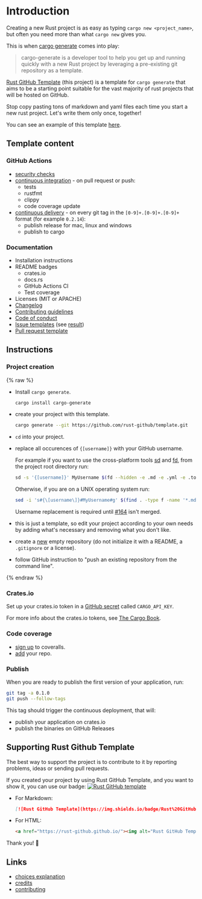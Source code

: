 # Introduction

Creating a new Rust project is as easy as typing `cargo new <project_name>`,
but often you need more than what `cargo new` gives you.

This is when [cargo generate](https://github.com/ashleygwilliams/cargo-generate)
comes into play:

> cargo-generate is a developer tool to help you get up and running quickly
  with a new Rust project by leveraging a pre-existing git repository as a template.

[Rust GitHub Template](https://github.com/rust-github/template) (this project)
is a template for `cargo generate` that aims to be a starting point suitable for
the vast majority of rust projects that will be hosted on GitHub.

Stop copy pasting tons of markdown and yaml files each time you start a new
rust project. Let's write them only once, together!

You can see an example of this template [here](https://github.com/rust-github/rust-gh-example).

## Template content

### GitHub Actions

* [security checks](https://github.com/rust-github/template/blob/master/.github/workflows/audit.yml)
* [continuous integration](https://github.com/rust-github/template/blob/master/.github/workflows/ci.yml) -
  on pull request or push:
  * tests
  * rustfmt
  * clippy
  * code coverage update
* [continuous delivery](https://github.com/rust-github/template/blob/master/.github/workflows/cd.yml) -
  on every git tag in the `[0-9]+.[0-9]+.[0-9]+` format (for example `0.2.14`):
  * publish release for mac, linux and windows
  * publish to cargo

### Documentation

* Installation instructions
* README badges
  * crates.io
  * docs.rs
  * GitHub Actions CI
  * Test coverage
* Licenses (MIT or APACHE)
* [Changelog](https://github.com/rust-github/template/blob/master/CHANGELOG.md)
* [Contributing guidelines](https://github.com/rust-github/template/blob/master/CONTRIBUTING.md)
* [Code of conduct](https://github.com/rust-github/template/blob/master/CODE_OF_CONDUCT.md)
* [Issue templates](https://github.com/rust-github/template/tree/master/.github/ISSUE_TEMPLATE)
  (see [result](https://github.com/rust-github/rust-gh-example/issues/new/choose))
* [Pull request template](https://github.com/rust-github/template/blob/master/.github/PULL_REQUEST_TEMPLATE.md)

## Instructions

### Project creation

{% raw  %}

* Install `cargo generate`.

  ```sh
  cargo install cargo-generate
  ```

* create your project with this template.

  ```sh
  cargo generate --git https://github.com/rust-github/template.git
  ```

* `cd` into your project.

* replace all occurences of `{[username]}` with your GitHub username.

  For example if you want to use the cross-platform tools
  [sd](https://github.com/chmln/sd) and [fd](https://github.com/sharkdp/fd),
  from the project root directory run:

  ```sh
  sd -s '{[username]}' MyUsername $(fd --hidden -e .md -e .yml -e .toml)
  ```

  Otherwise, if you are on a UNIX operating system run:

  ```sh
  sed -i 's#{\[username\]}#MyUsername#g' $(find . -type f -name '*.md' -o -name '*.yml' -o -name '*.toml')
  ```

  Username replacement is required until [#164](https://github.com/ashleygwilliams/cargo-generate/pull/164)
  isn't merged.

* this is just a template, so edit your project according to your own needs by
  adding what's necessary and removing what you don't like.

* create a [new](https://github.com/new) empty repository (do not initialize it
  with a README, a `.gitignore` or a license).

* follow GitHub instruction to "push an existing repository from the command line".

{% endraw %}

### Crates.io

Set up your crates.io token in a
[GitHub secret](https://docs.github.com/en/actions/configuring-and-managing-workflows/creating-and-storing-encrypted-secrets)
called `CARGO_API_KEY`.

For more info about the crates.io tokens, see
[The Cargo Book](https://doc.rust-lang.org/cargo/reference/publishing.html).

### Code coverage

* [sign up](https://coveralls.io/sign-up) to coveralls.
* [add](https://coveralls.io/repos/new) your repo.

### Publish

When you are ready to publish the first version of your application, run:

```sh
git tag -a 0.1.0
git push --follow-tags
```

This tag should trigger the continuous deployment, that will:

* publish your application on crates.io
* publish the binaries on GitHub Releases

## Supporting Rust Github Template

The best way to support the project is to contribute to it by reporting
problems, ideas or sending pull requests.

If you created your project by using Rust GitHub Template, and you want to show
it, you can use our badge:
[![Rust GitHub template](https://img.shields.io/badge/Rust%20GitHub-Template-blue)](https://rust-github.github.io/)

* For Markdown:

  ```markdown
  [![Rust GitHub Template](https://img.shields.io/badge/Rust%20GitHub-Template-blue)](https://rust-github.github.io/)
  ```

* For HTML:

  ```html
  <a href="https://rust-github.github.io/"><img alt="Rust GitHub Template" src="https://img.shields.io/badge/Rust%20GitHub-Template-blue" /></a>
  ```

Thank you! 🙏

## Links

* [choices explanation](choices.md)
* [credits](credits.md)
* [contributing](contrib.md)
